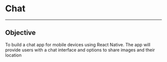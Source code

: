 <h1>Chat</h1>
<hr>
<h2>Objective</h2>
  <p>
    To build a chat app for mobile devices using React Native. The app will
provide users with a chat interface and options to share images and their
location
  </p>
